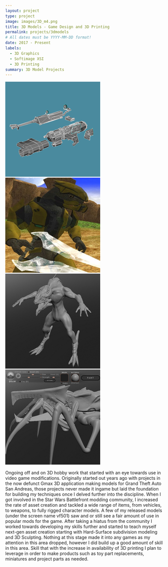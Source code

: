 ```yaml
---
layout: project
type: project
image: images/3D_m4.png
title: 3D Models - Game Design and 3D Printing
permalink: projects/3dmodels
# All dates must be YYYY-MM-DD format!
date: 2017 - Present
labels:
  - 3D Graphics
  - Softimage XSI
  - 3D Printing
summary: 3D Model Projects
---
```


<div class="ui medium rounded images">
  <img class="ui image" src="../images/3d_dc17m.png">
  <img class="ui image" src="../images/haloeliteswbf.jpg">
  <img class="ui image" src="../images/AlienWIP3.png">
  <img class="ui image" src="../images/WarriorSculptWIP.png">
</div>

  Ongoing off and on 3D hobby work that started with an eye towards use in video game modifications.
Originally started out years ago with projects in the now defunct Gmax 3D application making models
for Grand Theft Auto San Andreas, those projects never made it ingame but laid the foundation for
building my techniques once I delved further into the discipline.  When I got involved in the Star Wars
Battlefront modding community, I increased the rate of asset creation and tackled a wide range of items,
from vehicles, to weapons, to fully rigged character models.  A few of my released models (under the screen
name vf501) saw and or still see a fair amount of use in popular mods for the game.
  After taking a hiatus from the community I worked towards developing my skills further and started to teach
myself next-gen asset creation starting with Hard-Surface subdivision modeling and 3D Sculpting. Nothing at 
this stage made it into any games as my attention in this area dropped, however I did build up a good amount
of skill in this area.  Skill that with the increase in availability of 3D printing I plan to leverage in order
to make products such as toy part replacements, miniatures and project parts as needed.



